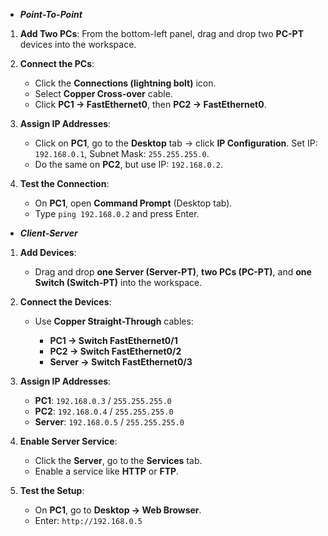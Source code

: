 * ***Point-To-Point***

1. **Add Two PCs**: From the bottom-left panel, drag and drop two **PC-PT** devices into the workspace.

2. **Connect the PCs**:

   * Click the **Connections (lightning bolt)** icon.
   * Select **Copper Cross-over** cable.
   * Click **PC1 → FastEthernet0**, then **PC2 → FastEthernet0**.

3. **Assign IP Addresses**:

   * Click on **PC1**, go to the **Desktop** tab → click **IP Configuration**.
     Set IP: `192.168.0.1`, Subnet Mask: `255.255.255.0`.
   * Do the same on **PC2**, but use IP: `192.168.0.2`.

4. **Test the Connection**:

   * On **PC1**, open **Command Prompt** (Desktop tab).
   * Type `ping 192.168.0.2` and press Enter.
  
* ***Client-Server***  

1. **Add Devices**:

   * Drag and drop **one Server (Server-PT)**, **two PCs (PC-PT)**, and **one Switch (Switch-PT)** into the workspace.

2. **Connect the Devices**:

   * Use **Copper Straight-Through** cables:

     * **PC1 → Switch FastEthernet0/1**
     * **PC2 → Switch FastEthernet0/2**
     * **Server → Switch FastEthernet0/3**

3. **Assign IP Addresses**:

   * **PC1**: `192.168.0.3` / `255.255.255.0`
   * **PC2**: `192.168.0.4` / `255.255.255.0`
   * **Server**: `192.168.0.5` / `255.255.255.0`

4. **Enable Server Service**:

   * Click the **Server**, go to the **Services** tab.
   * Enable a service like **HTTP** or **FTP**.

5. **Test the Setup**:

   * On **PC1**, go to **Desktop → Web Browser**.
   * Enter: `http://192.168.0.5`
